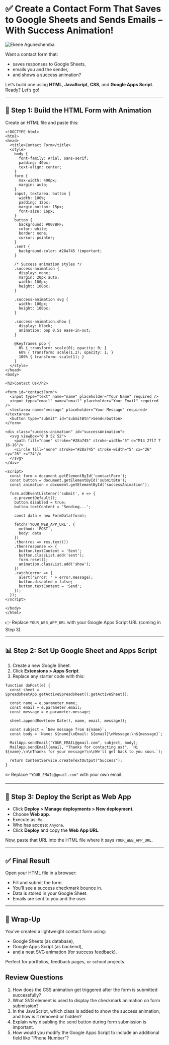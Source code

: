 # ✅ Create a Contact Form That Saves to Google Sheets and Sends Emails – With Success Animation!

![Ekene Agunechemba](https://agunechembaekene.wordpress.com/wp-content/uploads/2025/05/screenshot-2025-05-22-14.58.28.png)

Want a contact form that:

* saves responses to Google Sheets,
* emails you and the sender,
* and shows a success animation?

Let’s build one using **HTML**, **JavaScript**, **CSS**, and **Google Apps Script**. Ready? Let’s go!

---

## 🧾 Step 1: Build the HTML Form with Animation

Create an HTML file and paste this:

```
<!DOCTYPE html>
<html>
<head>
  <title>Contact Form</title>
  <style>
    body {
      font-family: Arial, sans-serif;
      padding: 40px;
      text-align: center;
    }
    form {
      max-width: 400px;
      margin: auto;
    }
    input, textarea, button {
      width: 100%;
      padding: 12px;
      margin-bottom: 15px;
      font-size: 16px;
    }
    button {
      background: #007BFF;
      color: white;
      border: none;
      cursor: pointer;
    }
    .sent {
      background-color: #28a745 !important;
    }

    /* Success animation styles */
    .success-animation {
      display: none;
      margin: 20px auto;
      width: 100px;
      height: 100px;
    }

    .success-animation svg {
      width: 100px;
      height: 100px;
    }

    .success-animation.show {
      display: block;
      animation: pop 0.5s ease-in-out;
    }

    @keyframes pop {
      0% { transform: scale(0); opacity: 0; }
      60% { transform: scale(1.2); opacity: 1; }
      100% { transform: scale(1); }
    }
  </style>
</head>
<body>

<h2>Contact Us</h2>

<form id="contactForm">
  <input type="text" name="name" placeholder="Your Name" required />
  <input type="email" name="email" placeholder="Your Email" required />
  <textarea name="message" placeholder="Your Message" required></textarea>
  <button type="submit" id="submitBtn">Send</button>
</form>

<div class="success-animation" id="successAnimation">
  <svg viewBox="0 0 52 52">
    <path fill="none" stroke="#28a745" stroke-width="5" d="M14 27l7 7 16-16"/>
    <circle fill="none" stroke="#28a745" stroke-width="5" cx="26" cy="26" r="24"/>
  </svg>
</div>

<script>
  const form = document.getElementById('contactForm');
  const button = document.getElementById('submitBtn');
  const animation = document.getElementById('successAnimation');

  form.addEventListener('submit', e => {
    e.preventDefault();
    button.disabled = true;
    button.textContent = 'Sending...';

    const data = new FormData(form);

    fetch('YOUR_WEB_APP_URL', {
      method: 'POST',
      body: data
    })
    .then(res => res.text())
    .then(response => {
      button.textContent = 'Sent';
      button.classList.add('sent');
      form.reset();
      animation.classList.add('show');
    })
    .catch(error => {
      alert('Error: ' + error.message);
      button.disabled = false;
      button.textContent = 'Send';
    });
  });
</script>

</body>
</html>
```

👉 Replace `YOUR_WEB_APP_URL` with your Google Apps Script URL (coming in Step 3).

---

## 📊 Step 2: Set Up Google Sheet and Apps Script

1. Create a new Google Sheet.
2. Click **Extensions > Apps Script**.
3. Replace any starter code with this:

```
function doPost(e) {
  const sheet = SpreadsheetApp.getActiveSpreadsheet().getActiveSheet();

  const name = e.parameter.name;
  const email = e.parameter.email;
  const message = e.parameter.message;

  sheet.appendRow([new Date(), name, email, message]);

  const subject = `New message from ${name}`;
  const body = `Name: ${name}\nEmail: ${email}\nMessage:\n${message}`;

  MailApp.sendEmail("YOUR_EMAIL@gmail.com", subject, body);
  MailApp.sendEmail(email, "Thanks for contacting us!", `Hi ${name},\n\nThanks for your message!\n\nWe'll get back to you soon.`);

  return ContentService.createTextOutput("Success");
}
```

✏️ Replace `"YOUR_EMAIL@gmail.com"` with your own email.

---

## 🚀 Step 3: Deploy the Script as Web App

* Click **Deploy > Manage deployments > New deployment**.
* Choose **Web app**.
* Execute as: `Me`.
* Who has access: `Anyone`.
* Click **Deploy** and copy the **Web App URL**.

Now, paste that URL into the HTML file where it says `YOUR_WEB_APP_URL`.

---

## ✅ Final Result

Open your HTML file in a browser:

* Fill and submit the form.
* You’ll see a success checkmark bounce in.
* Data is stored in your Google Sheet.
* Emails are sent to you and the user.

---

## 💬 Wrap-Up

You've created a lightweight contact form using:

* Google Sheets (as database),
* Google Apps Script (as backend),
* and a neat SVG animation (for success feedback).

Perfect for portfolios, feedback pages, or school projects.

## Review Questions
1. How does the CSS animation get triggered after the form is submitted successfully?
2. What SVG element is used to display the checkmark animation on form submission?
3. In the JavaScript, which class is added to show the success animation, and how is it removed or hidden?
4. Explain why disabling the send button during form submission is important.
5. How would you modify the Google Apps Script to include an additional field like "Phone Number"?
